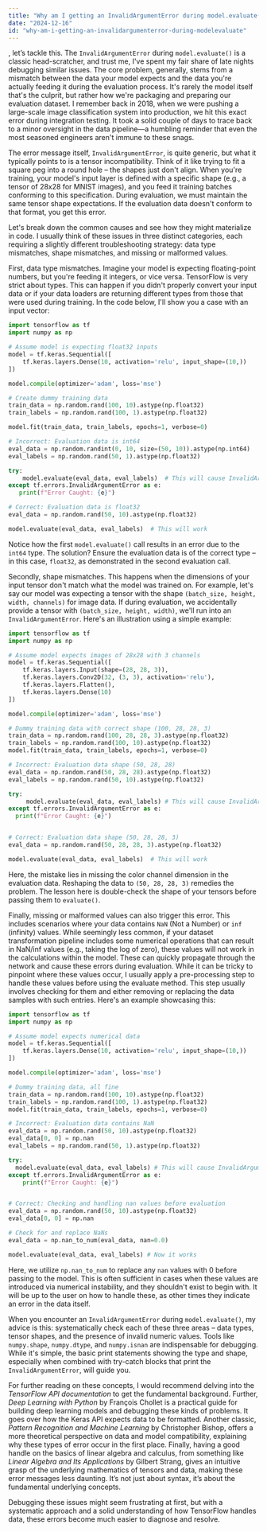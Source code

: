 ```yaml
---
title: "Why am I getting an InvalidArgumentError during model.evaluate()?"
date: "2024-12-16"
id: "why-am-i-getting-an-invalidargumenterror-during-modelevaluate"
---
```


, let’s tackle this. The `InvalidArgumentError` during `model.evaluate()` is a classic head-scratcher, and trust me, I've spent my fair share of late nights debugging similar issues. The core problem, generally, stems from a mismatch between the data your model expects and the data you're actually feeding it during the evaluation process. It's rarely the model itself that's the culprit, but rather how we're packaging and preparing our evaluation dataset. I remember back in 2018, when we were pushing a large-scale image classification system into production, we hit this exact error during integration testing. It took a solid couple of days to trace back to a minor oversight in the data pipeline—a humbling reminder that even the most seasoned engineers aren't immune to these snags.

The error message itself, `InvalidArgumentError`, is quite generic, but what it typically points to is a tensor incompatibility. Think of it like trying to fit a square peg into a round hole – the shapes just don't align. When you're training, your model's input layer is defined with a specific shape (e.g., a tensor of 28x28 for MNIST images), and you feed it training batches conforming to this specification. During evaluation, we must maintain the same tensor shape expectations. If the evaluation data doesn't conform to that format, you get this error.

Let's break down the common causes and see how they might materialize in code. I usually think of these issues in three distinct categories, each requiring a slightly different troubleshooting strategy: data type mismatches, shape mismatches, and missing or malformed values.

First, data type mismatches. Imagine your model is expecting floating-point numbers, but you're feeding it integers, or vice versa. TensorFlow is very strict about types. This can happen if you didn't properly convert your input data or if your data loaders are returning different types from those that were used during training. In the code below, I'll show you a case with an input vector:

```python
import tensorflow as tf
import numpy as np

# Assume model is expecting float32 inputs
model = tf.keras.Sequential([
    tf.keras.layers.Dense(10, activation='relu', input_shape=(10,))
])

model.compile(optimizer='adam', loss='mse')

# Create dummy training data
train_data = np.random.rand(100, 10).astype(np.float32)
train_labels = np.random.rand(100, 1).astype(np.float32)

model.fit(train_data, train_labels, epochs=1, verbose=0)

# Incorrect: Evaluation data is int64
eval_data = np.random.randint(0, 10, size=(50, 10)).astype(np.int64)
eval_labels = np.random.rand(50, 1).astype(np.float32)

try:
    model.evaluate(eval_data, eval_labels)  # This will cause InvalidArgumentError
except tf.errors.InvalidArgumentError as e:
   print(f"Error Caught: {e}")

# Correct: Evaluation data is float32
eval_data = np.random.rand(50, 10).astype(np.float32)

model.evaluate(eval_data, eval_labels)  # This will work
```

Notice how the first `model.evaluate()` call results in an error due to the `int64` type. The solution? Ensure the evaluation data is of the correct type – in this case, `float32`, as demonstrated in the second evaluation call.

Secondly, shape mismatches. This happens when the dimensions of your input tensor don't match what the model was trained on. For example, let's say our model was expecting a tensor with the shape `(batch_size, height, width, channels)` for image data. If during evaluation, we accidentally provide a tensor with `(batch_size, height, width)`, we'll run into an `InvalidArgumentError`. Here's an illustration using a simple example:

```python
import tensorflow as tf
import numpy as np

# Assume model expects images of 28x28 with 3 channels
model = tf.keras.Sequential([
    tf.keras.layers.Input(shape=(28, 28, 3)),
    tf.keras.layers.Conv2D(32, (3, 3), activation='relu'),
    tf.keras.layers.Flatten(),
    tf.keras.layers.Dense(10)
])

model.compile(optimizer='adam', loss='mse')

# Dummy training data with correct shape (100, 28, 28, 3)
train_data = np.random.rand(100, 28, 28, 3).astype(np.float32)
train_labels = np.random.rand(100, 10).astype(np.float32)
model.fit(train_data, train_labels, epochs=1, verbose=0)

# Incorrect: Evaluation data shape (50, 28, 28)
eval_data = np.random.rand(50, 28, 28).astype(np.float32)
eval_labels = np.random.rand(50, 10).astype(np.float32)

try:
     model.evaluate(eval_data, eval_labels) # This will cause InvalidArgumentError
except tf.errors.InvalidArgumentError as e:
  print(f"Error Caught: {e}")


# Correct: Evaluation data shape (50, 28, 28, 3)
eval_data = np.random.rand(50, 28, 28, 3).astype(np.float32)

model.evaluate(eval_data, eval_labels)  # This will work
```

Here, the mistake lies in missing the color channel dimension in the evaluation data. Reshaping the data to `(50, 28, 28, 3)` remedies the problem. The lesson here is double-check the shape of your tensors before passing them to `evaluate()`.

Finally, missing or malformed values can also trigger this error. This includes scenarios where your data contains `NaN` (Not a Number) or `inf` (infinity) values. While seemingly less common, if your dataset transformation pipeline includes some numerical operations that can result in NaN/inf values (e.g., taking the log of zero), these values will not work in the calculations within the model. These can quickly propagate through the network and cause these errors during evaluation. While it can be tricky to pinpoint where these values occur, I usually apply a pre-processing step to handle these values before using the evaluate method. This step usually involves checking for them and either removing or replacing the data samples with such entries. Here's an example showcasing this:

```python
import tensorflow as tf
import numpy as np

# Assume model expects numerical data
model = tf.keras.Sequential([
    tf.keras.layers.Dense(10, activation='relu', input_shape=(10,))
])

model.compile(optimizer='adam', loss='mse')

# Dummy training data, all fine
train_data = np.random.rand(100, 10).astype(np.float32)
train_labels = np.random.rand(100, 1).astype(np.float32)
model.fit(train_data, train_labels, epochs=1, verbose=0)

# Incorrect: Evaluation data contains NaN
eval_data = np.random.rand(50, 10).astype(np.float32)
eval_data[0, 0] = np.nan
eval_labels = np.random.rand(50, 1).astype(np.float32)

try:
  model.evaluate(eval_data, eval_labels) # This will cause InvalidArgumentError
except tf.errors.InvalidArgumentError as e:
    print(f"Error Caught: {e}")


# Correct: Checking and handling nan values before evaluation
eval_data = np.random.rand(50, 10).astype(np.float32)
eval_data[0, 0] = np.nan

# Check for and replace NaNs
eval_data = np.nan_to_num(eval_data, nan=0.0)

model.evaluate(eval_data, eval_labels) # Now it works
```

Here, we utilize `np.nan_to_num` to replace any `nan` values with 0 before passing to the model. This is often sufficient in cases when these values are introduced via numerical instability, and they shouldn't exist to begin with. It will be up to the user on how to handle these, as other times they indicate an error in the data itself.

When you encounter an `InvalidArgumentError` during `model.evaluate()`, my advice is this: systematically check each of these three areas – data types, tensor shapes, and the presence of invalid numeric values. Tools like `numpy.shape`, `numpy.dtype`, and `numpy.isnan` are indispensable for debugging. While it's simple, the basic print statements showing the type and shape, especially when combined with try-catch blocks that print the `InvalidArgumentError`, will guide you.

For further reading on these concepts, I would recommend delving into the *TensorFlow API documentation* to get the fundamental background. Further, *Deep Learning with Python* by François Chollet is a practical guide for building deep learning models and debugging these kinds of problems. It goes over how the Keras API expects data to be formatted. Another classic, *Pattern Recognition and Machine Learning* by Christopher Bishop, offers a more theoretical perspective on data and model compatibility, explaining why these types of error occur in the first place. Finally, having a good handle on the basics of linear algebra and calculus, from something like *Linear Algebra and Its Applications* by Gilbert Strang, gives an intuitive grasp of the underlying mathematics of tensors and data, making these error messages less daunting. It’s not just about syntax, it’s about the fundamental underlying concepts.

Debugging these issues might seem frustrating at first, but with a systematic approach and a solid understanding of how TensorFlow handles data, these errors become much easier to diagnose and resolve.
